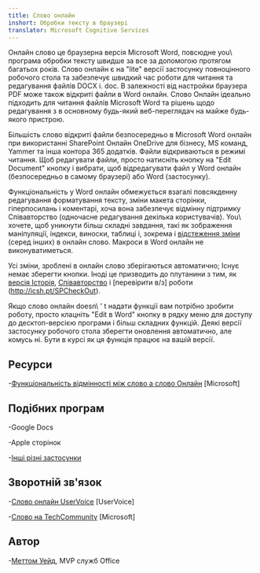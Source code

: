 ```yaml
---
title: Слово онлайн
inshort: Обробки тексту в браузері
translator: Microsoft Cognitive Services
---
```



Онлайн слово це браузерна версія Microsoft Word, повсюдне
you\ програма обробки тексту швидше за все за допомогою протягом багатьох років. Слово онлайн є
на \"lite\" версії застосунку повноцінного робочого стола та забезпечує швидкий
час роботи для читання та редагування файлів DOCX і. doc. В залежності від
настройки браузера PDF може також відкриті файли в Word онлайн. Слово
Онлайн ідеально підходить для читання файлів Microsoft Word та рішень щодо редагування з
в основному будь-який веб-переглядач на майже будь-якого пристрою.

Більшість слово відкриті файли безпосередньо в Microsoft Word онлайн при використанні SharePoint
Онлайн OneDrive для бізнесу, MS команд, Yammer та інша контора
365 додатків. Файли відкриваються в режимі читання. Щоб редагувати файли, просто натисніть кнопку
на \"Edit Document\" кнопку і вибрати, щоб відредагувати файл у Word онлайн
(безпосередньо в самому браузері) або Word (застосунку).

Функціональність у Word онлайн обмежується взагалі повсякденну редагування
форматування тексту, зміни макета сторінки, гіперпосилань і коментарі, хоча
вона забезпечує відмінну підтримку Співавторство (одночасне редагування
декілька користувачів). You\ хочете, щоб уникнути більш складні завдання, такі як зображення
маніпуляції, індекси, виноски, таблиці і, зокрема і [відстеження
зміни](http://icansharepoint.com/version-history-isnt-track-changes/)
(серед інших) в онлайн слово. Макроси в Word онлайн не виконуватиметься.

Усі зміни, зроблені в онлайн слово зберігаються автоматично; Існує немає
зберегти кнопки. Іноді це призводить до плутанини з тим, як [версія
Історія](http://icsh.pt/VersionHistory),
[Співавторство](http://icsh.pt/CoAuthoring) і [перевірити
в/з] роботи (http://icsh.pt/SPCheckOut).

Якщо слово онлайн doesn\ ' t надати функції вам потрібно зробити роботу,
просто клацніть \"Edit в Word\" кнопку в рядку меню для доступу до
десктоп-версією програми і більш складних функцій. Деякі версії
застосунку робочого стола зберегти оновлення автоматично, але комусь ні. Бути в курсі
як ця функція працює на вашій версії.

Ресурси
---------

-[Функціональність відмінності між слово а слово
    Онлайн](https://support.office.com/en-us/article/Differences-between-using-a-document-in-the-browser-and-in-Word-3e863ce3-e82c-4211-8f97-5b33c36c55f8)
    \[Microsoft\]

Подібних програм
--------------------

-Google Docs

-Apple сторінок

-[Інші різні
    застосунки](https://en.wikipedia.org/wiki/List_of_word_processors#Online)

Зворотній зв'язок
---------

-[Слово онлайн UserVoice](https://word.uservoice.com/forums/271331-word-online)
    \[UserVoice\]

-[Слово на TechCommunity](https://techcommunity.microsoft.com/t5/Word/ct-p/Word)
    \[Microsoft\]

Автор
---------

-[Меттом Уейд](https://www.linkedin.com/in/thatmattwade/), MVP служб Office


